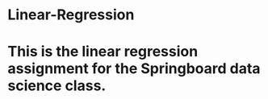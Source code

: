 # Linear-Regression
# This is the linear regression assignment for the Springboard data science class.
